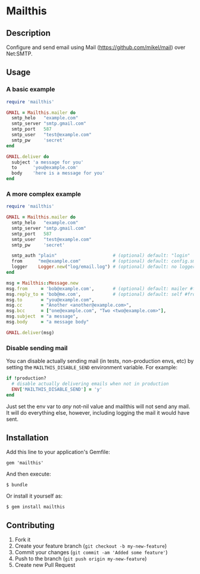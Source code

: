 # Mailthis

## Description

Configure and send email using Mail (https://github.com/mikel/mail) over Net:SMTP.

## Usage

### A basic example

```ruby
require 'mailthis'

GMAIL = Mailthis.mailer do
  smtp_helo   "example.com"
  smtp_server "smtp.gmail.com"
  smtp_port   587
  smtp_user   "test@example.com"
  smtp_pw     'secret'
end

GMAIL.deliver do
  subject 'a message for you'
  to      'you@example.com'
  body    'here is a message for you'
end
```

### A more complex example

```ruby
require 'mailthis'

GMAIL = Mailthis.mailer do
  smtp_helo   "example.com"
  smtp_server "smtp.gmail.com"
  smtp_port   587
  smtp_user   "test@example.com"
  smtp_pw     'secret'

  smtp_auth "plain"                     # (optional) default: "login"
  from      "me@example.com"            # (optional) default: config.smtp_username (if valid)
  logger    Logger.new("log/email.log") # (optional) default: no logger, no logging
end

msg = Mailthis::Message.new
msg.from     = 'bob@example.com',       # (optional) default: mailer #from
msg.reply_to = 'bob@me.com',            # (optional) default: self #from
msg.to       = "you@example.com",
msg.cc       = "Another <another@example.com>",
msg.bcc      = ["one@example.com", "Two <two@example.com>"],
msg.subject  = "a message",
msg.body     = "a message body"

GMAIL.deliver(msg)
```

### Disable sending mail

You can disable actually sending mail (in tests, non-production envs, etc) by setting the `MAILTHIS_DISABLE_SEND` environment variable.  For example:

```ruby
if !production?
  # disable actually delivering emails when not in production
  ENV['MAILTHIS_DISABLE_SEND'] = 'y'
end
```

Just set the env var to *any* not-nil value and mailthis will not send any mail.  It will do everything else, however, including logging the mail it would have sent.

## Installation

Add this line to your application's Gemfile:

    gem 'mailthis'

And then execute:

    $ bundle

Or install it yourself as:

    $ gem install mailthis

## Contributing

1. Fork it
2. Create your feature branch (`git checkout -b my-new-feature`)
3. Commit your changes (`git commit -am 'Added some feature'`)
4. Push to the branch (`git push origin my-new-feature`)
5. Create new Pull Request
